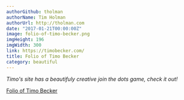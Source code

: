 ```yaml
---
authorGithub: tholman
authorName: Tim Holman
authorUrl: http://tholman.com
date: "2017-01-21T00:00:00Z"
image: folio-of-timo-becker.png
imgHeight: 196
imgWidth: 300
link: https://timobecker.com/
title: Folio of Timo Becker
category: beautiful
---
```


_Timo's site has a beautifuly creative join the dots game, check it out!_

[Folio of Timo Becker](https://timobecker.com/)
